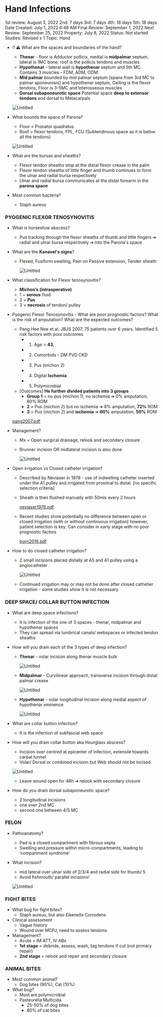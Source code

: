 # Hand Infections

1st review: August 3, 2022
2nd: 7 days
3rd: 7 days
4th: 18 days
5th: 18 days
Date Created: July 1, 2022 6:48 AM
Final Review: September 1, 2022
Next Review: September 25, 2022
Property: July 8, 2022
Status: Not started
Studies: Revised x 1
Topic: Hand

- ‼️ ⚠️ What are the spaces and boundaries of the hand?
    - **Thenar** - floor is Adductor pollicis, medial is **midpalmar** septum, lateral is 1MC bone; roof is the pollicis tendons and muscles
    - **Hypothenar** -  lateral wall is **hypothenar** septum and 5th MC. Contains 3 muscles - FDM, ADM, ODM.
    - **Mid palmar** bounded by mid palmar septum [spans from 3rd MC to palmar aponeurosis] and hypothenar septum, Ceiling is the flexor tendons, Floor is 3-5MC and Interosseous muscles
    - **Dorsal subaponeurotic space** Potential space **deep to extensor tendons** and dorsal to Metacarpals
    
    ![Untitled](Hand%20Infections%2090b491140e064773a1a0463d30669e04/Untitled.png)
    
- What bounds the space of Parona?
    - Floor = Pronator quadratus
    - Roof = flexor tendons, FPL, FCU (Subtendinous space as it is below all the tendons)
    
    ![Untitled](Hand%20Infections%2090b491140e064773a1a0463d30669e04/Untitled%201.png)
    
- What are the bursas and sheaths?
    - Flexor tendon sheaths stop at the distal flexor crease in the palm
    - Flexor tendon sheaths of little finger and thumb continues to form the ulnar and radial bursa respectively
    - Ulnar and radial bursa communicates at the distal forearm in the **parona space**
- Most common bacteria?
    - Staph aureus

### PYOGENIC FLEXOR TENOSYNOVITIS

- What is horseshoe abscess?
    - Pus tracking through the flexor sheaths of thumb and little fingers ➔ radial and ulnar bursa respectively ➔ into the Parona's space
- What are the **Kanavel's signs**?
    - Flexed, Fusiform swelling, Pain on Passive extension, Tender sheath
        
        ![Untitled](Hand%20Infections%2090b491140e064773a1a0463d30669e04/Untitled%202.png)
        
- What classification for Flexor tenosynovitis?
    - **Michon’s (intraoperative)**
    - 1 = **serous** fluid
    - 2 = **Pus**
    - 3 = **necrosis** of tendon/ pulley

- Pyogenic Flexor Tenosynovitis - What are poor prognostic factors? What is the risk of amputation? What are the expected outcomes?
    - Pang Hee Nee et al. JBJS 2007. 75 patients over 6 years. Identified 5 risk factors with poor outcomes
        - 1. Age > **43**,
        - 2. Comorbids - DM PVD CKD
        - 3. Pus (michon 2)
        - 4. Digital **Ischemia**
        - 5. Polymicrobial
    - [Outcomes] **He further divided patients into 3 groups**
        - **Group 1** = no pus (michon 1), no ischemia ➔ 0% amputation; 80% ROM
        - **2** = Pus (michon 2) but no ischemia ➔ 8% amputation, **72%** ROM
        - **3** = Pus (michon 2) and **ischemia**   ➔ **60%** amputation, **50%** ROM
    
    [pang2007.pdf](Hand%20Infections%2090b491140e064773a1a0463d30669e04/pang2007.pdf)
    
- Management?
    - Mx = Open surgical drainage, relook and secondary closure
    - Brunner incision OR midlateral incision is also done
        
        ![Untitled](Hand%20Infections%2090b491140e064773a1a0463d30669e04/Untitled%203.png)
        
- Open irrigation vs Closed catheter irrigation?
    - Described by Neviaser in 1978 - use of indwelling catheter inserted under the A1 pulley and irrigated from proximal to distal. [no specific selection criteria]
    - Sheath is then flushed manually with 50mls every 2 hours
        
        [neviaser1978.pdf](Hand%20Infections%2090b491140e064773a1a0463d30669e04/neviaser1978.pdf)
        
    - Recent studies show potentially no difference between open or closed irrigation (with or without continuous irrigation) however, patient selection is key. Can consider in early stage with no poor prognostic factors
        
        [born2016.pdf](Hand%20Infections%2090b491140e064773a1a0463d30669e04/born2016.pdf)
        
- How to do closed catheter irrigation?
    - 2 small incisions placed distally at A5 and A1 pulley using a angiocatheter
        
        ![Untitled](Hand%20Infections%2090b491140e064773a1a0463d30669e04/Untitled%204.png)
        
    - Continued irrigation may or may not be done after closed cathetier irrigation - some studies show it is not necessary

### DEEP SPACE/ COLLAR BUTTON INFECTION

- What are deep space infections?
    - It is infection of the one of 3 spaces - thenar, midpalmar and hypothenar spaces
    - They can spread via lumbrical canals/ webspaces or infected tendon sheaths
- How will you drain each of the 3 types of deep infection?
    - **Thenar** - volar incision along thenar muscle bulk
        
        ![Untitled](Hand%20Infections%2090b491140e064773a1a0463d30669e04/Untitled%205.png)
        
    - **Midpalmar** - Curvilinear approach, transverse incision through distal palmar crease
        
        ![Untitled](Hand%20Infections%2090b491140e064773a1a0463d30669e04/Untitled%206.png)
        
    - **Hypothenar** - volar longitudinal incision along medial aspect of hypothenar eminence
        
        ![Untitled](Hand%20Infections%2090b491140e064773a1a0463d30669e04/Untitled%207.png)
        
- What are collar button infection?
    - It is the infection of subfascial web space
- How will you drain collar button aka Hourglass abscess?
    - Incision over centred at epicenter of infection, extensile towards carpal tunnel
    - Volar/ Dorsal or combined incision but Web should not be incised
    
    ![Untitled](Hand%20Infections%2090b491140e064773a1a0463d30669e04/Untitled%208.png)
    
    - Leave wound open for 48h ➔ relook with secondary closure
- How do you drain dorsal subaponeurotic space?
    - 2 longitudinal incisions
    - one over 2nd MC
    - second one between 4/5 MC

### FELON

- Pathoanatomy?
    - Pad is a closed compartment with fibrous septa
    - Swelling and pressure within micro-compartments, leading to ‘compartment syndrome'
- What incision?
    - mid lateral over ulnar side of 2/3/4 and radial side for thumb/ 5
    - Avoid fishmouth/ parallel incisions!
    
    ![Untitled](Hand%20Infections%2090b491140e064773a1a0463d30669e04/Untitled%209.png)
    

### FIGHT BITES

- What bug for fight bites?
    - Staph aureus, but also Eikenella Corrodens
- Clinical assessment
    - Vague history
    - Wound over MCPJ; need to assess tendons
- Management?
    - Acute = IM ATT, IV ABx
    - **1st stage** = debride, assess, wash, tag tendons if cut (not primary repair)
    - **2nd stage** = relook and repair and secondary closure

### ANIMAL BITES

- Most common animal?
    - Dog bites (90%), Cat (10%)
- What bug?
    - Most are polymicrobial
    - Pasteurella Multicida
        - 25-50% of dog bites
        - 80% of cat bites